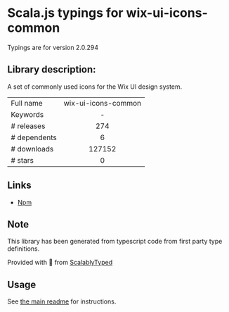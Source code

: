 
# Scala.js typings for wix-ui-icons-common

Typings are for version 2.0.294

## Library description:
A set of commonly used icons for the Wix UI design system.

|                    |                 |
| ------------------ | :-------------: |
| Full name          | wix-ui-icons-common |
| Keywords           | - |
| # releases         | 274 |
| # dependents       | 6 |
| # downloads        | 127152 |
| # stars            | 0 |

## Links
- [Npm](https://www.npmjs.com/package/wix-ui-icons-common)
    


## Note
This library has been generated from typescript code from first party type definitions.

Provided with :purple_heart: from [ScalablyTyped](https://github.com/oyvindberg/ScalablyTyped)

## Usage
See [the main readme](../../readme.md) for instructions.



